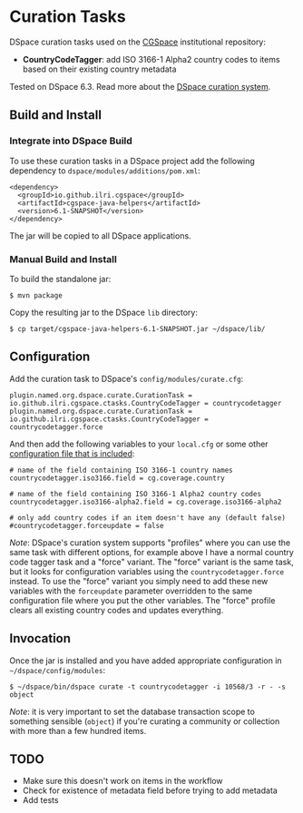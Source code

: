 # Curation Tasks
DSpace curation tasks used on the [CGSpace](https://cgspace.cgiar.org) institutional repository:

- **CountryCodeTagger**: add ISO 3166-1 Alpha2 country codes to items based on their existing country metadata

Tested on DSpace 6.3. Read more about the [DSpace curation system](https://wiki.lyrasis.org/display/DSDOC5x/Curation+System).

## Build and Install

### Integrate into DSpace Build
To use these curation tasks in a DSpace project add the following dependency to `dspace/modules/additions/pom.xml`:

```
<dependency>
  <groupId>io.github.ilri.cgspace</groupId>
  <artifactId>cgspace-java-helpers</artifactId>
  <version>6.1-SNAPSHOT</version>
</dependency>
```

The jar will be copied to all DSpace applications.

### Manual Build and Install
To build the standalone jar:

```
$ mvn package
```

Copy the resulting jar to the DSpace `lib` directory:

```
$ cp target/cgspace-java-helpers-6.1-SNAPSHOT.jar ~/dspace/lib/
```

## Configuration
Add the curation task to DSpace's `config/modules/curate.cfg`:

```
plugin.named.org.dspace.curate.CurationTask = io.github.ilri.cgspace.ctasks.CountryCodeTagger = countrycodetagger
plugin.named.org.dspace.curate.CurationTask = io.github.ilri.cgspace.ctasks.CountryCodeTagger = countrycodetagger.force
```

And then add the following variables to your `local.cfg` or some other [configuration file that is included](https://wiki.lyrasis.org/display/DSDOC6x/Configuration+Reference#ConfigurationReference-IncludingotherPropertyFiles):

```
# name of the field containing ISO 3166-1 country names
countrycodetagger.iso3166.field = cg.coverage.country

# name of the field containing ISO 3166-1 Alpha2 country codes
countrycodetagger.iso3166-alpha2.field = cg.coverage.iso3166-alpha2

# only add country codes if an item doesn't have any (default false)
#countrycodetagger.forceupdate = false
```

*Note*: DSpace's curation system supports "profiles" where you can use the same task with different options, for example above I have a normal country code tagger task and a "force" variant. The "force" variant is the same task, but it looks for configuration variables using the `countrycodetagger.force` instead. To use the "force" variant you simply need to add these new variables with the `forceupdate` parameter overridden to the same configuration file where you put the other variables. The "force" profile clears all existing country codes and updates everything.

## Invocation
Once the jar is installed and you have added appropriate configuration in `~/dspace/config/modules`:

```
$ ~/dspace/bin/dspace curate -t countrycodetagger -i 10568/3 -r - -s object
```

*Note*: it is very important to set the database transaction scope to something sensible (`object`) if you're curating a community or collection with more than a few hundred items.

## TODO

- Make sure this doesn't work on items in the workflow
- Check for existence of metadata field before trying to add metadata
- Add tests
